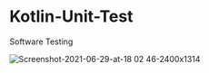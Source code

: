 # Kotlin-Unit-Test
Software Testing

![Screenshot-2021-06-29-at-18 02 46-2400x1314](https://user-images.githubusercontent.com/59316805/126797063-439c86ed-e724-4f4e-8993-b90caabd791b.png)


